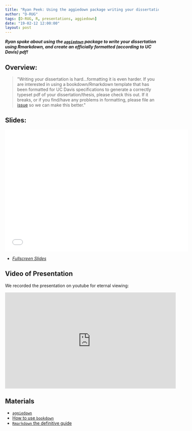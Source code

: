 ```yaml
---
title: "Ryan Peek: Using the aggiedown package writing your dissertation"
author: "D-RUG"
tags: [D-RUG, R, presentations, aggiedown]
date: "19-02-12 12:00:00"
layout: post
---
```


**_Ryan spoke about using the [`aggiedown`](https://github.com/ryanpeek/aggiedown) package to write your dissertation using Rmarkdown, and create an officially formatted (according to UC Davis) pdf!_**

## Overview:

>"Writing your dissertation is hard...formatting it is even harder. If you are interested in using a bookdown/Rmarkdown template that has been formatted for UC Davis specifications to generate a correctly typeset pdf of your dissertation/thesis, please check this out. If it breaks, or if you find/have any problems in formatting, please file an [issue](https://github.com/ryanpeek/aggiedown/issues/new) so we can make this better."

## Slides:

<iframe src="../../images/20190214/aggiedown_demo.html" style="width: 600px; height: 400px; border: 0"></iframe>

 - [*Fullscreen Slides*](../../images/20190214/aggiedown_demo.html)

## Video of Presentation

We recorded the presentation on youtube for eternal viewing:

<iframe width="560" height="315" src="https://www.youtube.com/embed/h_i6pcfljBE" frameborder="0" allow="accelerometer; autoplay; encrypted-media; gyroscope" allowfullscreen></iframe>


## Materials

 - [`aggiedown`](https://github.com/ryanpeek/aggiedown)
 - [How to use `bookdown`](https://bookdown.org/yihui/bookdown/)
 - [`Rmarkdown` the definitive guide](https://bookdown.org/yihui/rmarkdown/)
